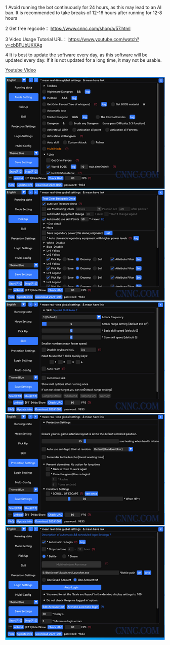 1 Avoid running the bot continuously for 24 hours, as this may lead to an AI ban. It is recommended to take breaks of 12-16 hours after running for 12-8 hours

2 Get free regcode： https://www.cnnc.com/shop/a/57.html

3 Video Usage Tutorial URL： https://www.youtube.com/watch?v=cbBFUbUKKAg
   
4 It is best to update the software every day, as this software will be updated every day. If it is not updated for a long time, it may not be usable.

[Youtube Video](https://www.youtube.com/watch?v=UY3jNfD4w4I)


![diablo4](https://raw.githubusercontent.com/pengcheng7/Diablo-IV-Cheat/refs/heads/main/d4_01.jpg)
![diablo4](https://raw.githubusercontent.com/pengcheng7/Diablo-IV-Cheat/refs/heads/main/d4_02.jpg)
![diablo4](https://raw.githubusercontent.com/pengcheng7/Diablo-IV-Cheat/refs/heads/main/d4_03.jpg)
![diablo4](https://raw.githubusercontent.com/pengcheng7/Diablo-IV-Cheat/refs/heads/main/d4_04.jpg)
![diablo4](https://raw.githubusercontent.com/pengcheng7/Diablo-IV-Cheat/refs/heads/main/d4_05.jpg)
